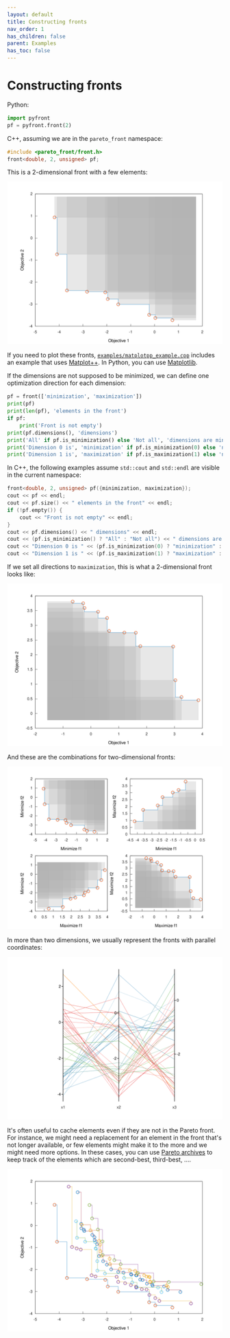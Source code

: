 ```yaml
---
layout: default
title: Constructing fronts
nav_order: 1
has_children: false
parent: Examples
has_toc: false
---
```

# Constructing fronts

Python:

```python
import pyfront
pf = pyfront.front(2)
```

C++, assuming we are in the `pareto_front` namespace:

```cpp
#include <pareto_front/front.h>
front<double, 2, unsigned> pf;
```

This is a 2-dimensional front with a few elements:

![2-dimensional front](../img/front2d_b.svg)

If you need to plot these fronts, [`examples/matplotpp_example.cpp`](https://github.com/alandefreitas/pareto-front/blob/master/examples/matplotpp_example.cpp) includes an example that uses [Matplot++](https://github.com/alandefreitas/matplotplusplus). In Python, you can use [Matplotlib](https://matplotlib.org).

If the dimensions are not supposed to be minimized, we can define one optimization direction for each dimension:

```python
pf = front(['minimization', 'maximization'])
print(pf)
print(len(pf), 'elements in the front')
if pf:
    print('Front is not empty')
print(pf.dimensions(), 'dimensions')
print('All' if pf.is_minimization() else 'Not all', 'dimensions are minimization')
print('Dimension 0 is', 'minimization' if pf.is_minimization(0) else 'not minimization')
print('Dimension 1 is', 'maximization' if pf.is_maximization(1) else 'not maximization')
```

In C++, the following examples assume `std::cout` and `std::endl` are visible in the current namespace:

```cpp
front<double, 2, unsigned> pf({minimization, maximization});
cout << pf << endl;
cout << pf.size() << " elements in the front" << endl;
if (!pf.empty()) {
    cout << "Front is not empty" << endl;
}
cout << pf.dimensions() << " dimensions" << endl;
cout << (pf.is_minimization() ? "All" : "Not all") << " dimensions are minimization" << endl;
cout << "Dimension 0 is " << (pf.is_minimization(0) ? "minimization" : "not minimization") << endl;
cout << "Dimension 1 is " << (pf.is_maximization(1) ? "maximization" : "not maximization") << endl;
```

If we set all directions to `maximization`, this is what a 2-dimensional front looks like: 

![2-dimensional front](../img/front2d.svg)

And these are the combinations for two-dimensional fronts:

![2-dimensional front](../img/front2d_directions.svg)

In more than two dimensions, we usually represent the fronts with parallel coordinates:

![2-dimensional front](../img/front3d.svg)

It's often useful to cache elements even if they are not in the Pareto front. For instance, we might need a replacement for an element in the front that's not longer available, or few elements might make it to the more and we might need more options. In these cases, you can use [Pareto archives](archives.md) to keep track of the elements which are second-best, third-best, ....

![2-dimensional front](../img/archive2d.svg)




<!-- Generated with mdsplit: https://github.com/alandefreitas/mdsplit -->
